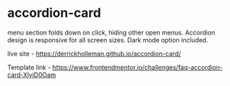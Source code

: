 # accordion-card

menu section folds down on click, hiding other open menus.  Accordion design is responsive for all screen sizes.  Dark mode option included.

live site - https://derrickholleman.github.io/accordion-card/

Template link - https://www.frontendmentor.io/challenges/faq-accordion-card-XlyjD0Oam
